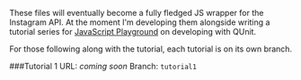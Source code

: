 These files will eventually become a fully fledged JS wrapper for the Instagram API. At the moment I'm developing them alongside writing a tutorial series for [JavaScript Playground](http://javascriptplayground.com) on developing with QUnit.

For those following along with the tutorial, each tutorial is on its own branch. 

###Tutorial 1
URL: *coming soon*
Branch: `tutorial1`
